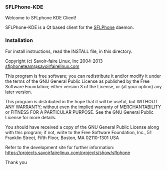
### SFLPhone-KDE

Welcome to SFLphone KDE Client!

SFLPhone-KDE is a Qt based client for the [SFLPhone](www.sflphone.org) daemon.

### Installation
For install instructions, read the INSTALL file, in this directory.


Copyright (c) Savoir-faire Linux, Inc 2004-2013
  <sflphoneteam@savoirfairelinux.com>

This program is free software; you can redistribute it and/or modify
it under the terms of the GNU General Public License as published by
the Free Software Foundation; either version 3 of the License, or
(at your option) any later version.

This program is distributed in the hope that it will be useful,
but WITHOUT ANY WARRANTY; without even the implied warranty of
MERCHANTABILITY or FITNESS FOR A PARTICULAR PURPOSE.  See the
GNU General Public License for more details.

You should have received a copy of the GNU General Public License
along with this program; if not, write to the Free Software
Foundation, Inc., 51 Franklin Street, Fifth Floor, Boston, MA  02110-1301  USA


Refer to the development site for further information: https://projects.savoirfairelinux.com/projects/show/sflphone


Thank you
